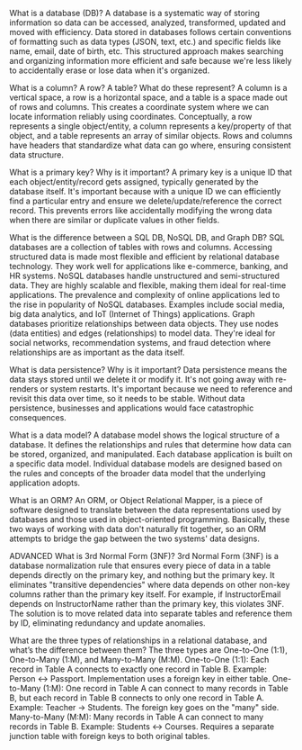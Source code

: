 What is a database (DB)?
A database is a systematic way of storing information so data can be accessed, analyzed, transformed, updated and moved with efficiency.
Data stored in databases follows certain conventions of formatting such as data types (JSON, text, etc.) and specific fields like name, email, date of birth, etc. This structured approach makes searching and organizing information more efficient and safe because we're less likely to accidentally erase or lose data when it's organized.

What is a column? A row? A table? What do these represent?
A column is a vertical space, a row is a horizontal space, and a table is a space made out of rows and columns. This creates a coordinate system where we can locate information reliably using coordinates.
Conceptually, a row represents a single object/entity, a column represents a key/property of that object, and a table represents an array of similar objects. Rows and columns have headers that standardize what data can go where, ensuring consistent data structure.

What is a primary key? Why is it important?
A primary key is a unique ID that each object/entity/record gets assigned, typically generated by the database itself. It's important because with a unique ID we can efficiently find a particular entry and ensure we delete/update/reference the correct record. This prevents errors like accidentally modifying the wrong data when there are similar or duplicate values in other fields.

What is the difference between a SQL DB, NoSQL DB, and Graph DB?
SQL databases are a collection of tables with rows and columns. Accessing structured data is made most flexible and efficient by relational database technology. They work well for applications like e-commerce, banking, and HR systems.
NoSQL databases handle unstructured and semi-structured data. They are highly scalable and flexible, making them ideal for real-time applications. The prevalence and complexity of online applications led to the rise in popularity of NoSQL databases. Examples include social media, big data analytics, and IoT (Internet of Things) applications.
Graph databases prioritize relationships between data objects. They use nodes (data entities) and edges (relationships) to model data. They're ideal for social networks, recommendation systems, and fraud detection where relationships are as important as the data itself.

What is data persistence? Why is it important?
Data persistence means the data stays stored until we delete it or modify it. It's not going away with re-renders or system restarts. It's important because we need to reference and revisit this data over time, so it needs to be stable. Without data persistence, businesses and applications would face catastrophic consequences.

What is a data model?
A database model shows the logical structure of a database. It defines the relationships and rules that determine how data can be stored, organized, and manipulated. Each database application is built on a specific data model. Individual database models are designed based on the rules and concepts of the broader data model that the underlying application adopts.

What is an ORM?
An ORM, or Object Relational Mapper, is a piece of software designed to translate between the data representations used by databases and those used in object-oriented programming. Basically, these two ways of working with data don't naturally fit together, so an ORM attempts to bridge the gap between the two systems' data designs.

ADVANCED
What is 3rd Normal Form (3NF)?
3rd Normal Form (3NF) is a database normalization rule that ensures every piece of data in a table depends directly on the primary key, and nothing but the primary key. It eliminates "transitive dependencies" where data depends on other non-key columns rather than the primary key itself. For example, if InstructorEmail depends on InstructorName rather than the primary key, this violates 3NF. The solution is to move related data into separate tables and reference them by ID, eliminating redundancy and update anomalies.

What are the three types of relationships in a relational database, and what’s the difference between them?
The three types are One-to-One (1:1), One-to-Many (1:M), and Many-to-Many (M:M).
One-to-One (1:1): Each record in Table A connects to exactly one record in Table B. Example: Person ↔ Passport. Implementation uses a foreign key in either table.
One-to-Many (1:M): One record in Table A can connect to many records in Table B, but each record in Table B connects to only one record in Table A. Example: Teacher → Students. The foreign key goes on the "many" side.
Many-to-Many (M:M): Many records in Table A can connect to many records in Table B. Example: Students ↔ Courses. Requires a separate junction table with foreign keys to both original tables.